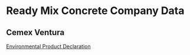 # Ready Mix Concrete Company Data

## Cemex Ventura
[Environmental Product Declaration](https://cxprod-web.cemex.com/documents/d/cemex-us/cemex_oakland_1614776)
